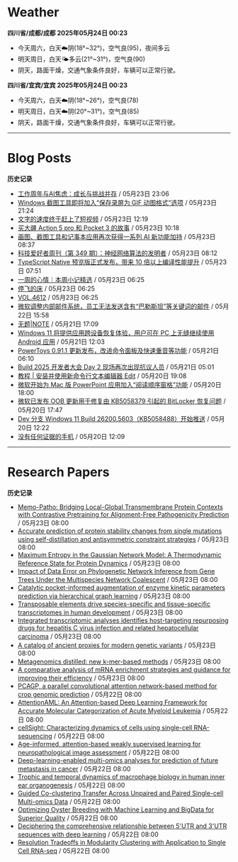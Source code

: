 # Weather
<!--qweather:start-->
**四川省/成都/成都 2025年05月24日 00:23**
- 今天周六，白天☁️阴(18°~32°)，空气良(95)，夜间多云
- 明天周日，白天🌤️多云(21°~31°)，空气良(90)
- 阴天，路面干燥，交通气象条件良好，车辆可以正常行驶。

**四川省/宜宾/宜宾 2025年05月24日 00:23**
- 今天周六，白天☁️阴(18°~26°)，空气良(78)
- 明天周日，白天☁️阴(20°~31°)，空气良(85)
- 阴天，路面干燥，交通气象条件良好，车辆可以正常行驶。
<!--qweather:end-->
---
# Blog Posts
<!--rss-blogs:start-->
**历史记录**
- [工作周年与AI焦虑：成长与挑战并存](https://innei.in/notes/192) / 05月23日 23:06
- [Windows 截图工具即将加入“保存录屏为 GIF 动图格式“选项](https://windiscover.com/posts/snipping-tool-to-add-save-screen-recordings-as-gif-option.html) / 05月23日 21:24
- [文字的速度终于赶上了短视频](https://1q43.blog/post/11145/) / 05月23日 12:19
- [买大疆 Action 5 pro 和 Pocket 3 的故事](https://www.ntiy.com/2292.html) / 05月23日 10:18
- [画图、截图工具和记事本应用再次获得一系列 AI 新功能加持](https://windiscover.com/posts/paint-snipping-tool-notepad-got-a-series-of-new-ai-features.html) / 05月23日 08:37
- [科技爱好者周刊（第 349 期）：神经网络算法的发明者](http://www.ruanyifeng.com/blog/2025/05/weekly-issue-349.html) / 05月23日 08:12
- [TypeScript Native  预览版正式发布，带来 10 倍以上编译性能提升](https://windiscover.com/posts/typescript-native-is-now-available.html) / 05月23日 07:51
- [一周的心情｜本周小记精选](http://m.wufazhuce.com/question/4373) / 05月23日 06:25
- [停飞的床](http://m.wufazhuce.com/article/6806) / 05月23日 06:25
- [VOL.4612](http://m.wufazhuce.com/one/4766) / 05月23日 06:25
- [微软调整内部邮件系统，员工无法发送含有“巴勒斯坦”等关键词的邮件](https://windiscover.com/posts/microsoft-internal-email-system-changes-block-palestine-gaza-emails.html) / 05月22日 15:58
- [无题|NOTE](https://hp-l.github.io/2025/05/21/170905/) / 05月21日 17:09
- [Windows 11 将提供应用跨设备恢复体验，用户可在 PC 上无缝继续使用 Android 应用](https://windiscover.com/posts/windows-11-cross-device-resume-experience-android-app-windows.html) / 05月21日 12:03
- [PowerToys 0.91.1 更新发布，改进命令面板及快速重音等功能](https://windiscover.com/posts/powertoys-0-91-1-update-fixes-cmdpal-workspaces-and-quick-accent.html) / 05月21日 06:10
- [Build 2025 开发者大会 Day 2 现场再次出现抗议人员](https://windiscover.com/posts/build-2025-day-2-jay-parikh-speech-got-interrupted-by-a-protester.html) / 05月21日 05:01
- [教程 | 安装并使用新命令行文本编辑器 Edit](https://windiscover.com/posts/install-and-use-edit-the-new-editor-made-by-microsoft-in-windows-terminal.html) / 05月20日 19:08
- [微软开始为 Mac 版 PowerPoint 应用加入“阅读顺序窗格”功能](https://windiscover.com/posts/reading-order-pane-is-coming-to-powerpoint-for-mac.html) / 05月20日 18:00
- [微软已发布 OOB 更新用于修复由 KB5058379 引起的 BitLocker 恢复问题](https://windiscover.com/posts/microsoft-released-an-oob-update-kb5061768-to-fix-kb5058379-bitlocker-issue.html) / 05月20日 17:47
- [Dev 分支 Windows 11 Build 26200.5603（KB5058488）开始推送](https://windiscover.com/posts/windows-11-build-26200-kb5058488.html) / 05月20日 12:22
- [没有任何证据的手机](https://xingbianren.cn/post/305.html) / 05月20日 12:09
<!--rss-blogs:end-->
---
# Research Papers
<!--rss-papers:start-->
**历史记录**
- [Memo-Patho: Bridging Local-Global Transmembrane Protein Contexts with Contrastive Pretraining for Alignment-Free Pathogenicity Prediction](https://www.biorxiv.org/content/10.1101/2025.05.18.654712v1?rss=1) / 05月23日 08:00
- [Accurate prediction of protein stability changes from single mutations using self-distillation and antisymmetric constraint strategies](https://www.biorxiv.org/content/10.1101/2025.05.18.654422v1?rss=1) / 05月23日 08:00
- [Maximum Entropy in the Gaussian Network Model: A Thermodynamic Reference State for Protein Dynamics](https://www.biorxiv.org/content/10.1101/2025.05.18.654696v1?rss=1) / 05月23日 08:00
- [Impact of Data Error on Phylogenetic Network Inference from Gene Trees Under the Multispecies Network Coalescent](https://www.biorxiv.org/content/10.1101/2025.05.18.654708v1?rss=1) / 05月23日 08:00
- [Catalytic pocket-informed augmentation of enzyme kinetic parameters prediction via hierarchical graph learning](https://www.biorxiv.org/content/10.1101/2025.05.18.654694v1?rss=1) / 05月23日 08:00
- [Transposable elements drive species-specific and tissue-specific transcriptomes in human development](https://www.biorxiv.org/content/10.1101/2025.05.19.654775v1?rss=1) / 05月23日 08:00
- [Integrated transcriptomic analyses identifies host-targeting repurposing drugs for hepatitis C virus infection and related hepatocellular carcinoma](https://www.biorxiv.org/content/10.1101/2025.05.17.654645v1?rss=1) / 05月23日 08:00
- [A catalog of ancient proxies for modern genetic variants](https://www.biorxiv.org/content/10.1101/2025.05.19.654975v1?rss=1) / 05月23日 08:00
- [Metagenomics distilled: new k-mer-based methods](https://www.nature.com/articles/s41579-025-01192-9) / 05月23日 08:00
- [A comparative analysis of mRNA enrichment strategies and guidance for improving their efficiency](https://www.nature.com/articles/s41598-025-02082-z) / 05月23日 08:00
- [PCAGP, a parallel convolutional attention network-based method for crop genomic prediction](https://www.biorxiv.org/content/10.1101/2025.05.17.654636v1?rss=1) / 05月22日 08:00
- [AttentionAML: An Attention-based Deep Learning Framework for Accurate Molecular Categorization of Acute Myeloid Leukemia](https://www.biorxiv.org/content/10.1101/2025.05.20.655179v1?rss=1) / 05月22日 08:00
- [cellSight: Characterizing dynamics of cells using single-cell RNA-sequencing](https://www.biorxiv.org/content/10.1101/2025.05.16.654572v1?rss=1) / 05月22日 08:00
- [Age-informed, attention-based weakly supervised learning for neuropathological image assessment](https://www.biorxiv.org/content/10.1101/2025.05.16.654510v1?rss=1) / 05月22日 08:00
- [Deep-learning-enabled multi-omics analyses for prediction of future metastasis in cancer](https://www.biorxiv.org/content/10.1101/2025.05.16.654579v1?rss=1) / 05月22日 08:00
- [Trophic and temporal dynamics of macrophage biology in human inner ear organogenesis](https://www.biorxiv.org/content/10.1101/2025.05.16.654631v1?rss=1) / 05月22日 08:00
- [Guided Co-clustering Transfer Across Unpaired and Paired Single-cell Multi-omics Data](https://www.biorxiv.org/content/10.1101/2025.05.16.654635v1?rss=1) / 05月22日 08:00
- [Optimizing Oyster Breeding with Machine Learning and BigData for Superior Quality](https://www.biorxiv.org/content/10.1101/2025.05.16.654565v1?rss=1) / 05月22日 08:00
- [Deciphering the comprehensive relationship between 5'UTR and 3'UTR sequences with deep learning](https://www.biorxiv.org/content/10.1101/2025.05.17.654644v1?rss=1) / 05月22日 08:00
- [Resolution Tradeoffs in Modularity Clustering with Application to Single Cell RNA-seq](https://www.biorxiv.org/content/10.1101/2025.05.20.655159v1?rss=1) / 05月22日 08:00
<!--rss-papers:end-->
